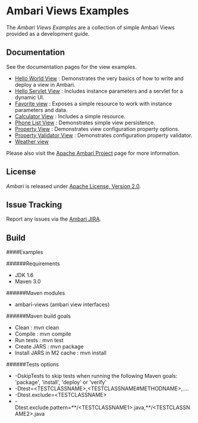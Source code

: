 <!---
Licensed to the Apache Software Foundation (ASF) under one or more
contributor license agreements.  See the NOTICE file distributed with
this work for additional information regarding copyright ownership.
The ASF licenses this file to You under the Apache License, Version 2.0
(the "License"); you may not use this file except in compliance with
the License.  You may obtain a copy of the License at [http://www.apache.org/licenses/LICENSE-2.0](http://www.apache.org/licenses/LICENSE-2.0)

Unless required by applicable law or agreed to in writing, software
distributed under the License is distributed on an "AS IS" BASIS,
WITHOUT WARRANTIES OR CONDITIONS OF ANY KIND, either express or implied.
See the License for the specific language governing permissions and
limitations under the License.
-->

Ambari Views Examples
============

The *Ambari Views Examples* are a collection of simple Ambari Views provided as a development guide.

## Documentation
See the documentation pages for the view examples.

* [Hello World View](helloworld-view/docs/index.md) : Demonstrates the very basics of how to write and deploy a view in Ambari.
* [Hello Servlet View](hello-servlet-view/docs/index.md) : Includes instance parameters and a servlet for a dynamic UI. 
* [Favorite view](favorite-view/docs/index.md) : Exposes a simple resource to work with instance parameters and data.
* [Calculator View](calculator-view/docs/index.md) : Includes a simple resource.
* [Phone List View](phone-list-view/docs/index.md) : Demonstrates simple view persistence.
* [Property View](property-view/docs/index.md) : Demonstrates view configuration property options.
* [Property Validator View](property-validator-view/docs/index.md) : Demonstrates configuration property validator.
* [Weather view](weather-view/docs/index.md)

Please also visit the [Apache Ambari Project](http://ambari.apache.org/) page for more information.


## License

*Ambari* is released under [Apache License, Version 2.0](http://www.apache.org/licenses/LICENSE-2.0).

## Issue Tracking

Report any issues via the [Ambari JIRA](https://issues.apache.org/jira/browse/AMBARI).

## Build

####Examples

######Requirements
* JDK 1.6
* Maven 3.0

######Maven modules
* ambari-views (ambari view interfaces)

######Maven build goals
 * Clean : mvn clean
 * Compile : mvn compile
 * Run tests : mvn test
 * Create JARS : mvn package
 * Install JARS in M2 cache : mvn install

######Tests options
  * -DskipTests to skip tests when running the following Maven goals:
    'package', 'install', 'deploy' or 'verify'
  * -Dtest=\<TESTCLASSNAME>,\<TESTCLASSNAME#METHODNAME>,....
  * -Dtest.exclude=\<TESTCLASSNAME>
  * -Dtest.exclude.pattern=\*\*/\<TESTCLASSNAME1>.java,\*\*/\<TESTCLASSNAME2>.java


